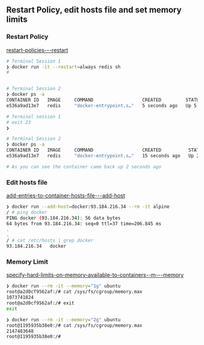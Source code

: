 ## Restart Policy, edit hosts file and set memory limits

### Restart Policy

[restart-policies---restart](https://docs.docker.com/engine/reference/commandline/run/#restart-policies---restart)

```bash
# Terminal Session 1
❯ docker run -it --restart=always redis sh                              
# 


# Terminal Session 2
❯ docker ps -a                                                          
CONTAINER ID   IMAGE     COMMAND                  CREATED         STATUS         PORTS      NAMES
e536a9ad13e7   redis     "docker-entrypoint.s…"   5 seconds ago   Up 5 seconds   6379/tcp   zealous_jones

# Terminal session 1
# exit 23
❯ 

# Terminal Session 2
❯ docker ps -a
CONTAINER ID   IMAGE     COMMAND                  CREATED          STATUS         PORTS      NAMES
e536a9ad13e7   redis     "docker-entrypoint.s…"   15 seconds ago   Up 2 seconds   6379/tcp   zealous_jones

# As you can see the container came back up 2 seconds ago
```

### Edit hosts file

[add-entries-to-container-hosts-file---add-host](https://docs.docker.com/engine/reference/commandline/run/#add-entries-to-container-hosts-file---add-host)

```bash
❯ docker run --add-host=docker:93.184.216.34 --rm -it alpine
/ # ping docker
PING docker (93.184.216.34): 56 data bytes
64 bytes from 93.184.216.34: seq=0 ttl=37 time=206.845 ms
.
.
/ # cat /etc/hosts | grep docker
93.184.216.34   docker
```

### Memory Limit

[specify-hard-limits-on-memory-available-to-containers--m---memory](https://docs.docker.com/engine/reference/commandline/run/#specify-hard-limits-on-memory-available-to-containers--m---memory)

```bash
❯ docker run --rm -it --memory="1g" ubuntu                              
root@a2d0cf9562af:/# cat /sys/fs/cgroup/memory.max
1073741824
root@a2d0cf9562af:/# exit
exit

❯ docker run --rm -it --memory="2g" ubuntu
root@1195935b38e0:/# cat /sys/fs/cgroup/memory.max
2147483648
root@1195935b38e0:/# 
```